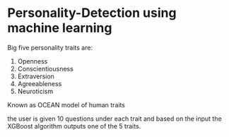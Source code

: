 # Personality-Detection using machine learning

Big five personality traits are:
1. Openness
2. Conscientiousness
3. Extraversion 
4. Agreeableness 
5. Neuroticism
 
Known as OCEAN model of human traits

the user is given 10 questions under each trait and based on the input the XGBoost algorithm outputs one of the 5 traits.
